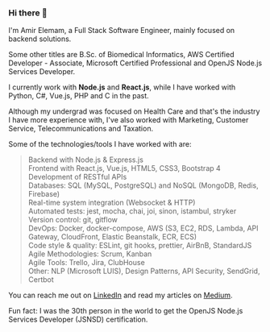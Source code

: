 ### Hi there 👋

I'm Amir Elemam, a Full Stack Software Engineer, mainly focused on backend solutions.

Some other titles are B.Sc. of Biomedical Informatics, AWS Certified Developer - Associate, Microsoft Certified Professional and OpenJS Node.js Services Developer.

I currently work with **Node.js** and **React.js**, while I have worked with Python, C#, Vue.js, PHP and C in the past.

Although my undergrad was focused on Health Care and that's the industry I have more experience with, I've also worked with Marketing, Customer Service, Telecommunications and Taxation.

Some of the technologies/tools I have worked with are:

> Backend with Node.js & Express.js  
> Frontend with React.js, Vue.js, HTML5, CSS3, Bootstrap 4  
> Development of RESTful APIs  
> Databases: SQL (MySQL, PostgreSQL) and NoSQL (MongoDB, Redis, Firebase)  
> Real-time system integration (Websocket & HTTP)  
> Automated tests: jest, mocha, chai, joi, sinon, istambul, stryker  
> Version control: git, gitflow  
> DevOps: Docker, docker-compose, AWS (S3, EC2, RDS, Lambda, API Gateway, CloudFront, Elastic Beanstalk, ECR, ECS)  
> Code style & quality: ESLint, git hooks, prettier, AirBnB, StandardJS  
> Agile Methodologies: Scrum, Kanban  
> Agile Tools: Trello, Jira, ClubHouse  
> Other: NLP (Microsoft LUIS), Design Patterns, API Security, SendGrid, Certbot

You can reach me out on [LinkedIn](https://www.linkedin.com/in/amirelemam) and read my articles on [Medium](https://medium.com/@amirelemam).

Fun fact: I was the 30th person in the world to get the OpenJS Node.js Services Developer (JSNSD) certification.

<!--
**amirelemam/amirelemam** is a ✨ _special_ ✨ repository because its `README.md` (this file) appears on your GitHub profile.

Here are some ideas to get you started:

- 🔭 I’m currently working on ...
- 🌱 I’m currently learning ...
- 👯 I’m looking to collaborate on ...
- 🤔 I’m looking for help with ...
- 💬 Ask me about ...
- 📫 How to reach me: ...
- 😄 Pronouns: ...
- ⚡ Fun fact: ...
-->
